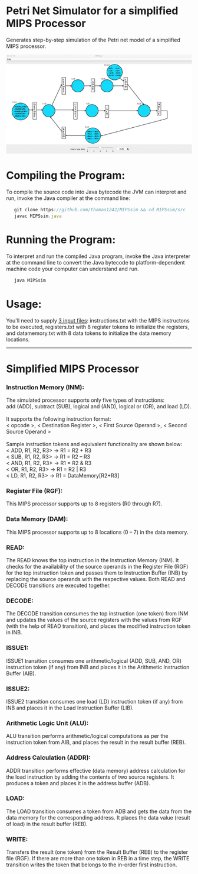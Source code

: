 # Petri Net Simulator for a simplified MIPS Processor
Generates step-by-step simulation of the Petri net model of a simplified MIPS processor. 

 ![alt tag](images/MIPSsim.gif)
 
# Compiling the Program:
To compile the source code into Java bytecode the JVM can interpret and run, invoke the Java compiler at the command line:
```javascript
   git clone https://github.com/thomas1242/MIPSsim && cd MIPSsim/src
   javac MIPSsim.java 
```

# Running the Program:
To interpret and run the compiled Java program, invoke the Java interpreter at the command line to convert the Java bytecode to platform-dependent machine code your computer can understand and run. </br> 
```javascript
   java MIPSsim 
```
# Usage:
You'll need to supply [3 input files](https://github.com/thomas1242/MIPSsim/tree/master/resources): instructions.txt with the MIPS instructons to be executed, registers.txt with 8 register tokens to initialize the registers, and datamemory.txt with 8 data tokens to initialize the data memory locations.

 ---
 
# Simplified MIPS Processor 
### Instruction Memory (INM):
The simulated processor supports only five types of instructions:</br> 
add (ADD), subtract (SUB), logical and (AND), logical or (OR), and load (LD).</br></br>
It supports the following instruction format:</br>
 < opcode >, < Destination Register >, < First Source Operand >, < Second Source Operand ></br></br>
 Sample instruction tokens and equivalent functionality are shown below:</br>
< ADD, R1, R2, R3> -> R1 = R2 + R3</br>
< SUB, R1, R2, R3> -> R1 = R2 – R3</br>
< AND, R1, R2, R3> -> R1 = R2 & R3</br>
< OR,  R1, R2, R3>   -> R1 = R2 | R3</br>
< LD,  R1, R2, R3>   -> R1 = DataMemory[R2+R3]</br>
### Register File (RGF):
This MIPS processor supports up to 8 registers (R0 through R7).
### Data Memory (DAM):
This MIPS processor supports up to 8 locations (0 – 7) in the data memory.
### READ:
The READ knows the top instruction in the Instruction Memory (INM). It checks for the availability of the source operands in the Register File (RGF) for the top
instruction token and passes them to Instruction Buffer (INB) by replacing the source operands with the respective values. Both READ and DECODE transitions are
executed together.
### DECODE:
The DECODE transition consumes the top instruction (one token) from INM and updates the
values of the source registers with the values from RGF (with the help of READ transition), and places the modified instruction token in INB.
### ISSUE1:
ISSUE1 transition consumes one arithmetic/logical (ADD, SUB, AND, OR) instruction token (if any) from INB and places it in the Arithmetic Instruction Buffer (AIB).
### ISSUE2:
ISSUE2 transition consumes one load (LD) instruction token (if any) from INB and places it in the Load Instruction Buffer (LIB).
### Arithmetic Logic Unit (ALU):
ALU transition performs arithmetic/logical computations as per the instruction token from AIB, and
places the result in the result buffer (REB).
### Address Calculation (ADDR):
ADDR transition performs effective (data memory) address calculation for the load instruction by adding the contents of two source registers. It produces a token and places it in the address buffer (ADB).
### LOAD:
The LOAD transition consumes a token from ADB and gets the data from the data memory for the corresponding address. It places the data value (result of load) in the result buffer (REB).
### WRITE:
Transfers the result (one token) from the Result Buffer (REB) to the register file (RGF). If there are more than one token in REB in a time step, the WRITE transition writes the token that belongs to the in-order
first instruction.
